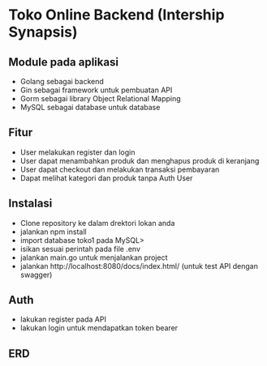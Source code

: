 <h1><strong>Toko Online Backend (Intership Synapsis)</strong></h1>

<h2>Module pada aplikasi</h2>
<ul>
  <li>Golang sebagai backend</li>
  <li>Gin sebagai framework untuk pembuatan API</li>
  <li>Gorm sebagai library Object Relational Mapping</li>
  <li>MySQL sebagai database untuk database</li>
</ul>

<h2><strong>Fitur</strong></h2>
<ul>
  <li>User melakukan register dan login</li>
  <li>User dapat menambahkan produk dan menghapus produk di keranjang</li>
  <li>User dapat checkout dan melakukan transaksi pembayaran</li>
  <li>Dapat melihat kategori dan produk tanpa Auth User</li>
</ul>

<h2>Instalasi</h2>
<ul>
  <li>Clone repository ke dalam drektori lokan anda</li>
  <li>jalankan npm install</li>
  <li>import database toko1 pada MySQL>
  <li>isikan sesuai perintah pada file .env</li>
  <li>jalankan main.go untuk menjalankan project</li>
  <li>jalankan http://localhost:8080/docs/index.html/ (untuk test API dengan swagger)</li>
</ul>

<h2>Auth</h2>
<ul>
  <li>lakukan register pada API</li>
  <li>lakukan login untuk mendapatkan token bearer</li>
</ul>

<h2>ERD</h2>

